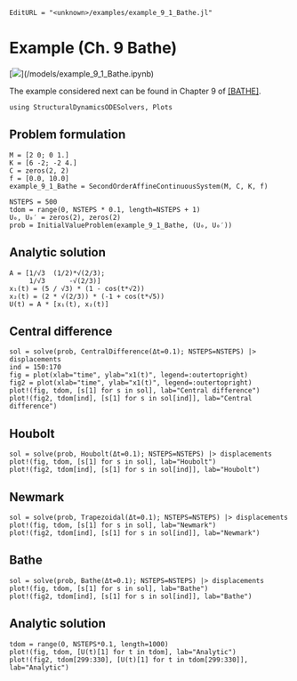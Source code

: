 ```@meta
EditURL = "<unknown>/examples/example_9_1_Bathe.jl"
```

# Example (Ch. 9 Bathe)

[![](https://img.shields.io/badge/show-nbviewer-579ACA.svg)](<unknown>/models/example_9_1_Bathe.ipynb)

The example considered next can be found in Chapter 9 of [[BATHE]](@ref).

```@example example_9_1_Bathe
using StructuralDynamicsODESolvers, Plots
```

## Problem formulation

```@example example_9_1_Bathe
M = [2 0; 0 1.]
K = [6 -2; -2 4.]
C = zeros(2, 2)
f = [0.0, 10.0]
example_9_1_Bathe = SecondOrderAffineContinuousSystem(M, C, K, f)

NSTEPS = 500
tdom = range(0, NSTEPS * 0.1, length=NSTEPS + 1)
U₀, U₀′ = zeros(2), zeros(2)
prob = InitialValueProblem(example_9_1_Bathe, (U₀, U₀′))
```

## Analytic solution

```@example example_9_1_Bathe
A = [1/√3  (1/2)*√(2/3);
     1/√3      -√(2/3)]
x₁(t) = (5 / √3) * (1 - cos(t*√2))
x₂(t) = (2 * √(2/3)) * (-1 + cos(t*√5))
U(t) = A * [x₁(t), x₂(t)]
```

## Central difference

```@example example_9_1_Bathe
sol = solve(prob, CentralDifference(Δt=0.1); NSTEPS=NSTEPS) |> displacements
ind = 150:170
fig = plot(xlab="time", ylab="x1(t)", legend=:outertopright)
fig2 = plot(xlab="time", ylab="x1(t)", legend=:outertopright)
plot!(fig, tdom, [s[1] for s in sol], lab="Central difference")
plot!(fig2, tdom[ind], [s[1] for s in sol[ind]], lab="Central difference")
```

## Houbolt

```@example example_9_1_Bathe
sol = solve(prob, Houbolt(Δt=0.1); NSTEPS=NSTEPS) |> displacements
plot!(fig, tdom, [s[1] for s in sol], lab="Houbolt")
plot!(fig2, tdom[ind], [s[1] for s in sol[ind]], lab="Houbolt")
```

## Newmark

```@example example_9_1_Bathe
sol = solve(prob, Trapezoidal(Δt=0.1); NSTEPS=NSTEPS) |> displacements
plot!(fig, tdom, [s[1] for s in sol], lab="Newmark")
plot!(fig2, tdom[ind], [s[1] for s in sol[ind]], lab="Newmark")
```

## Bathe

```@example example_9_1_Bathe
sol = solve(prob, Bathe(Δt=0.1); NSTEPS=NSTEPS) |> displacements
plot!(fig, tdom, [s[1] for s in sol], lab="Bathe")
plot!(fig2, tdom[ind], [s[1] for s in sol[ind]], lab="Bathe")
```

## Analytic solution

```@example example_9_1_Bathe
tdom = range(0, NSTEPS*0.1, length=1000)
plot!(fig, tdom, [U(t)[1] for t in tdom], lab="Analytic")
plot!(fig2, tdom[299:330], [U(t)[1] for t in tdom[299:330]], lab="Analytic")
```

